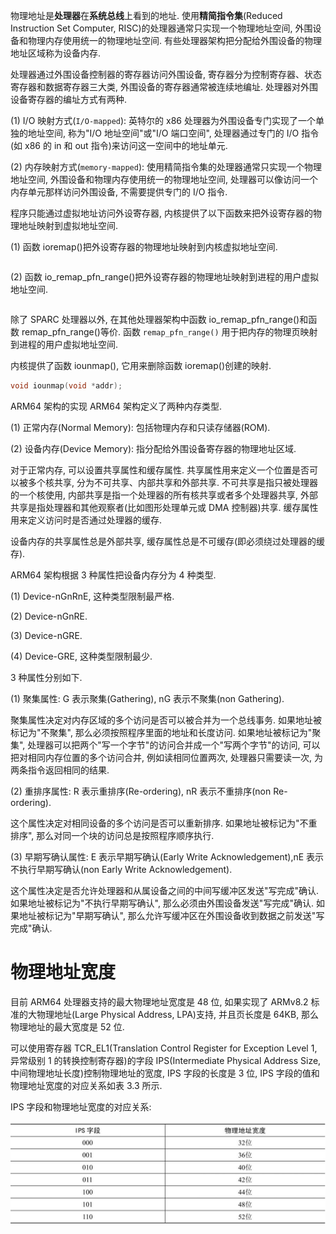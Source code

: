 
物理地址是**处理器**在**系统总线**上看到的地址. 使用**精简指令集**(Reduced Instruction Set Computer, RISC)的处理器通常只实现一个物理地址空间, 外围设备和物理内存使用统一的物理地址空间. 有些处理器架构把分配给外围设备的物理地址区域称为设备内存.

处理器通过外围设备控制器的寄存器访问外围设备, 寄存器分为控制寄存器、状态寄存器和数据寄存器三大类, 外围设备的寄存器通常被连续地编址. 处理器对外围设备寄存器的编址方式有两种.

(1) I/O 映射方式(`I/O-mapped`): 英特尔的 x86 处理器为外围设备专门实现了一个单独的地址空间, 称为"I/O 地址空间"或"I/O 端口空间", 处理器通过专门的 I/O 指令(如 x86 的 in 和 out 指令)来访问这一空间中的地址单元.

(2) 内存映射方式(`memory-mapped`): 使用精简指令集的处理器通常只实现一个物理地址空间, 外围设备和物理内存使用统一的物理地址空间, 处理器可以像访问一个内存单元那样访问外围设备, 不需要提供专门的 I/O 指令.

程序只能通过虚拟地址访问外设寄存器, 内核提供了以下函数来把外设寄存器的物理地址映射到虚拟地址空间.

(1) 函数 ioremap()把外设寄存器的物理地址映射到内核虚拟地址空间.

```cpp

```

(2) 函数 io_remap_pfn_range()把外设寄存器的物理地址映射到进程的用户虚拟地址空间.

```cpp

```

除了 SPARC 处理器以外, 在其他处理器架构中函数 io_remap_pfn_range()和函数 remap_pfn_range()等价. 函数 `remap_pfn_range()` 用于把内存的物理页映射到进程的用户虚拟地址空间.

内核提供了函数 iounmap(), 它用来删除函数 ioremap()创建的映射.

```cpp
void iounmap(void *addr);
```

ARM64 架构的实现 ARM64 架构定义了两种内存类型.

(1) 正常内存(Normal Memory): 包括物理内存和只读存储器(ROM).

(2) 设备内存(Device Memory): 指分配给外围设备寄存器的物理地址区域.

对于正常内存, 可以设置共享属性和缓存属性. 共享属性用来定义一个位置是否可以被多个核共享, 分为不可共享、内部共享和外部共享. 不可共享是指只被处理器的一个核使用, 内部共享是指一个处理器的所有核共享或者多个处理器共享, 外部共享是指处理器和其他观察者(比如图形处理单元或 DMA 控制器)共享. 缓存属性用来定义访问时是否通过处理器的缓存.

设备内存的共享属性总是外部共享, 缓存属性总是不可缓存(即必须绕过处理器的缓存).

ARM64 架构根据 3 种属性把设备内存分为 4 种类型.

(1) Device-nGnRnE, 这种类型限制最严格.

(2) Device-nGnRE.

(3) Device-nGRE.

(4) Device-GRE, 这种类型限制最少.

3 种属性分别如下.

(1) 聚集属性: G 表示聚集(Gathering), nG 表示不聚集(non Gathering).

聚集属性决定对内存区域的多个访问是否可以被合并为一个总线事务. 如果地址被标记为"不聚集", 那么必须按照程序里面的地址和长度访问. 如果地址被标记为"聚集", 处理器可以把两个"写一个字节"的访问合并成一个"写两个字节"的访问, 可以把对相同内存位置的多个访问合并, 例如读相同位置两次, 处理器只需要读一次, 为两条指令返回相同的结果.

(2) 重排序属性: R 表示重排序(Re-ordering), nR 表示不重排序(non Re-ordering).

这个属性决定对相同设备的多个访问是否可以重新排序. 如果地址被标记为"不重排序", 那么对同一个块的访问总是按照程序顺序执行.

(3) 早期写确认属性: E 表示早期写确认(Early Write Acknowledgement),nE 表示不执行早期写确认(non Early Write Acknowledgement).

这个属性决定是否允许处理器和从属设备之间的中间写缓冲区发送"写完成"确认. 如果地址被标记为"不执行早期写确认", 那么必须由外围设备发送"写完成"确认. 如果地址被标记为"早期写确认", 那么允许写缓冲区在外围设备收到数据之前发送"写完成"确认.

# 物理地址宽度

目前 ARM64 处理器支持的最大物理地址宽度是 48 位, 如果实现了 ARMv8.2 标准的大物理地址(Large Physical Address, LPA)支持, 并且页长度是 64KB, 那么物理地址的最大宽度是 52 位.

可以使用寄存器 TCR_EL1(Translation Control Register for Exception Level 1, 异常级别 1 的转换控制寄存器)的字段 IPS(Intermediate Physical Address Size, 中间物理地址长度)控制物理地址的宽度, IPS 字段的长度是 3 位, IPS 字段的值和物理地址宽度的对应关系如表 3.3 所示.

IPS 字段和物理地址宽度的对应关系:

![2022-07-16-14-23-56.png](./images/2022-07-16-14-23-56.png)